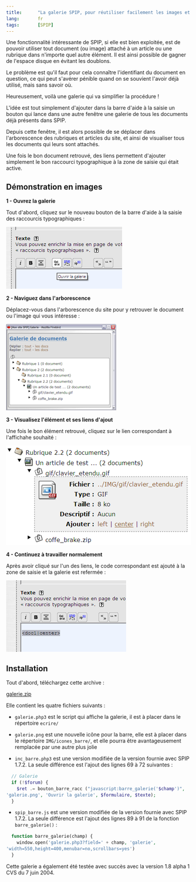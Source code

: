 ```yaml
--- 
title:      "La galerie SPIP, pour réutiliser facilement les images et documents" 
lang:       fr 
tags:       [SPIP]
---
```


Une fonctionnalité intéressante de SPIP, si elle est bien exploitée, est de pouvoir utiliser tout document (ou image) attaché à un article ou une rubrique dans n'importe quel autre élément. Il est ainsi possible de gagner de l'espace disque en évitant les doublons.

Le problème est qu'il faut pour cela connaître l'identifiant du document en question, ce qui peut s'avérer pénible quand on se souvient l'avoir déjà utilisé, mais sans savoir où.

Heureusement, voilà une galerie qui va simplifier la procédure !

L'idée est tout simplement d'ajouter dans la barre d'aide à la saisie un bouton qui lance dans une autre fenêtre une galerie de tous les documents déjà présents dans SPIP.

Depuis cette fenêtre, il est alors possible de se déplacer dans l'arborescence des rubriques et articles du site, et ainsi de visualiser tous les documents qui leurs sont attachés.

Une fois le bon document retrouvé, des liens permettent d'ajouter simplement le bon raccourci typographique à la zone de saisie qui était active.

## Démonstration en images

**1 - Ouvrez la galerie**

Tout d'abord, cliquez sur le nouveau bouton de la barre d'aide à la saisie des raccourcis typographiques :

![](galerie_spip_1.png)

**2 - Naviguez dans l'arborescence**

Déplacez-vous dans l'arborescence du site pour y retrouver le document ou l'image qui vous intéresse :

![](galerie_spip_2.png)

**3 - Visualisez l'élément et ses liens d'ajout**

Une fois le bon élément retrouvé, cliquez sur le lien correspondant à l'affichahe souhaité :

![](galerie_spip_3.png)

**4 - Continuez à travailler normalement**

Après avoir cliqué sur l'un des liens, le code correspondant est ajouté à la zone de saisie et la galerie est refermée :

![](galerie_spip_4.png)

## Installation

Tout d'abord, téléchargez cette archive :

[galerie.zip](galerie.zip)

Elle contient les quatre fichiers suivants :

- `galerie.php3` est le script qui affiche la galerie, il est à placer dans le répertoire `ecrire/`
  

- `galerie.png` est une nouvelle icône pour la barre, elle est à placer dans le répertoire `IMG/icones_barre/`, et elle pourra être avantageusement remplacée par une autre plus jolie

- `inc_barre.php3` est une version modifiée de la version  fournie avec SPIP 1.7.2. La seule différence est l'ajout des lignes 69 à 72 suivantes :
```php
  // Galerie
  if (!$forum) {
    $ret .= bouton_barre_racc ("javascript:barre_galerie('$champ')",
'galerie.png', 'Ouvrir la galerie', $formulaire, $texte);
  }
```

- `spip_barre.js` est une version modifiée de la version fournie avec SPIP 1.7.2. La seule différence est l'ajout des lignes 89 à 91 de la fonction `barre_galerie()` :
```php
  function barre_galerie(champ) {
    window.open('galerie.php3?field=' + champ, 'galerie',
'width=550,height=400,menubar=no,scrollbars=yes')
  }
```


Cette galerie a également été testée avec succès avec la version 1.8 alpha 1 CVS du 7 juin 2004.
